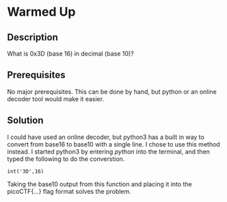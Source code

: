 # Warmed Up

## Description
What is 0x3D (base 16) in decimal (base 10)?

## Prerequisites
No major prerequisites. This can be done by hand, but python or an online decoder tool would make it easier.

## Solution

I could have used an online decoder, but python3 has a built in way to convert from base16 to base10 with a single line. I chose to use this method instead. I started python3 by entering *python* into the terminal, and then typed the following to do the converstion.

```
int('3D',16)
```

Taking the base10 output from this function and placing it into the picoCTF{...} flag format solves the problem.